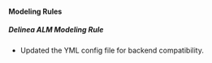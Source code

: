 
#### Modeling Rules

##### Delinea ALM Modeling Rule

- Updated the YML config file for backend compatibility.
